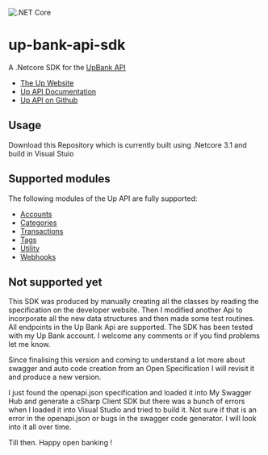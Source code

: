![.NET Core](https://github.com/SelectSystemsInternational/up-bank-api/workflows/.NET%20Core/badge.svg?branch=master&event=status)

# up-bank-api-sdk
A .Netcore SDK for the [UpBank API](https://developer.up.com.au/)

* [The Up Website](https://up.com.au/)
* [Up API Documentation](https://developer.up.com.au/)
* [Up API on Github](https://github.com/up-banking/api)

## Usage

Download this Repository which is currently built using .Netcore 3.1 and build in Visual Stuio

## Supported modules

The following modules of the Up API are fully supported:

* [Accounts](https://developer.up.com.au/#accounts)
* [Categories](https://developer.up.com.au/#categories)
* [Transactions](https://developer.up.com.au/#transactions)
* [Tags](https://developer.up.com.au/#tags)
* [Utility](https://developer.up.com.au/#utility_endpoints)
* [Webhooks](https://developer.up.com.au/#webhooks)

## Not supported yet

This SDK was produced by manually creating all the classes by reading the specification on the developer website. 
Then I modified another Api to incorporate all the new data structures and then made some test routines.
All endpoints in the Up Bank Api are supported. The SDK has been tested with my Up Bank account.
I welcome any comments or if you find problems let me know.

Since finalising this version and coming to understand a lot more about swagger and auto code creation from an Open Specification I will revisit it and produce a new version.

I just found the openapi.json specification and loaded it into My Swagger Hub and generate a cSharp Client SDK but there was a bunch of errors when I loaded it into Visual Studio and tried to build it. Not sure if that is an error in the openapi.json or bugs in the swagger code generator. I will look into it all over time.

Till then. Happy open banking !
